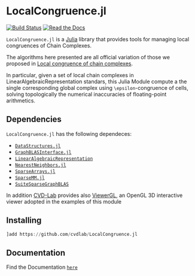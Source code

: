 # LocalCongruence.jl

[![Build Status](https://travis-ci.org/cvdlab/LocalCongruence.jl.svg?branch=master)](https://travis-ci.org/cvdlab/LocalCongruence.jl)
[![Read the Docs](https://img.shields.io/readthedocs/pip.svg)](https://cvdlab.github.io/LocalCongruence.jl/)


`LocalCongruence.jl` is a [Julia](http://julialang.org) library that provides
tools for managing local congruences of Chain Complexes. 

The algorithms here presented are all official variation of those we proposed
in [Local congruence of chain complexes](https://arxiv.org/).

In particular, given a set of local chain complexes in
LinearAlgebraicRepresentation standars, this Julia Module compute a the single
corresponding global complex using ``\epsilon``-congruence of cells,
solving topologically the numerical inaccuracies of floating-point arithmetics. 

## Dependencies

`LocalCongruence.jl` has the following dependeces:
 - [```DataStructures.jl```](https://github.com/JuliaCollections/DataStructures.jl)
 - [```GraphBLASInterface.jl```](https://github.com/abhinavmehndiratta/GraphBLASInterface.jl)
 - [```LinearAlgebraicRepresentation```](https://github.com/cvdlab/LinearAlgebraicRepresentation.jl)
 - [```NearestNeighbors.jl```](https://github.com/KristofferC/NearestNeighbors.jl)
 - [```SparseArrays.jl```](https://github.com/JuliaLang/julia/tree/master/stdlib/SparseArrays)
 - [```SparseMM.jl```](https://github.com/cvdlab/SparseMM.jl)
 - [```SuiteSparseGraphBLAS```](https://github.com/abhinavmehndiratta/SuiteSparseGraphBLAS.jl)

In addition [CVD-Lab](https://github.com/cvdlab) provides also
[ViewerGL](https://github.com/cvdlab/ViewerGL.jl), an OpenGL
3D interactive viewer adopted in the examples of this module

## Installing

```julia
]add https://github.com/cvdlab/LocalCongruence.jl
```

## Documentation

Find the Documentation [`here`](https://cvdlab.github.io/LocalCongruence.jl/)